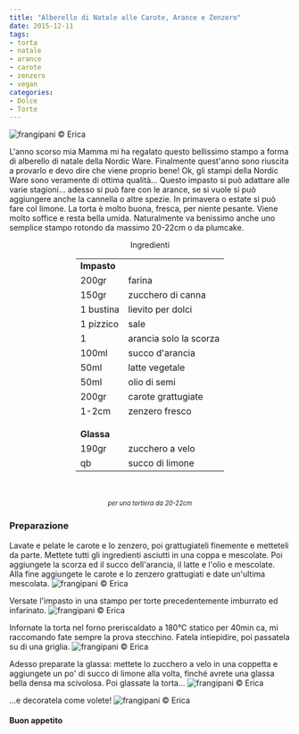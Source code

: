 ```yaml
---
title: "Alberello di Natale alle Carote, Arance e Zenzero"
date: 2015-12-11
tags:
- torta
- natale
- arance
- carote
- zenzero
- vegan
categories:
- Dolce
- Torte
---
```

![](header.jpg "frangipani © Erica")

L'anno scorso mia Mamma mi ha regalato questo bellissimo stampo a forma di alberello di natale della Nordic Ware. Finalmente quest'anno sono riuscita a provarlo e devo dire che viene proprio bene! Ok, gli stampi della Nordic Ware sono veramente di ottima qualità... Questo impasto si può adattare alle varie stagioni... adesso si può fare con le arance, se si vuole si può aggiungere anche la cannella o altre spezie. In primavera o estate si può fare col limone. La torta è molto buona, fresca, per niente pesante. Viene molto soffice e resta bella umida. Naturalmente va benissimo anche uno semplice stampo rotondo da massimo 20-22cm o da plumcake.


<div id="wrapper" style="text-align: center">    
  <div id="yourdiv" style="display: inline-block;">
    <div class="ingredients">
      <div class="ingredients-title">Ingredienti</div>
      <table>
        <tbody>
          <tr>
            <td colspan="2"><b>Impasto</b></td>
          </tr>
          <tr>
            <td>200gr</td>
            <td>farina</td>
          </tr>
          <tr>
            <td>150gr</td>
            <td>zucchero di canna</td>
          </tr>
          <tr>
            <td>1 bustina</td>
            <td>lievito per dolci</td>
          </tr>
          <tr>
            <td>1 pizzico</td>
            <td>sale</td>
          </tr>
          <tr>
            <td>1</td>
            <td>arancia solo la scorza</td>
          </tr>
          <tr>
            <td>100ml</td>
            <td>succo d'arancia</td>
          </tr>
          <tr>
            <td>50ml</td>
            <td>latte vegetale</td>
          </tr>
          <tr>
            <td>50ml</td>
            <td>olio di semi</td>
          </tr>
          <tr>
            <td>200gr</td>
            <td>carote grattugiate</td>
          </tr>
          <tr>
            <td>1-2cm</td>
            <td>zenzero fresco</td> 
          </tr>
          <tr style="height: 15px;"></tr>
          <tr>          
            <td colspan="2"><b>Glassa</b></td>
          </tr>      
          <tr>
            <td>190gr</td>
            <td>zucchero a velo</td>
          </tr>
          <tr>
            <td>qb</td>
            <td>succo di limone</td>    
          </tr>
        </tbody>
      </table>
      <br></br>
      <i class="pull-right" style="font-size: 80%;">per una tortiera da 20-22cm</i>
    </div>
  </div>
</div>


<h3>
  <font color="grey">
    <i class="fa fa-cogs"></i>
  </font> Preparazione
</h3>

Lavate e pelate le carote e lo zenzero, poi grattugiateli finemente e metteteli da parte. Mettete tutti gli ingredienti asciutti in una coppa e mescolate. Poi aggiungete la scorza ed il succo dell'arancia, il latte e l'olio e mescolate. Alla fine aggiungete le carote e lo zenzero grattugiati e date un'ultima mescolata.
![](impasto.jpg "frangipani © Erica")

Versate l'impasto in una stampo per torte precedentemente imburrato ed infarinato.
![](teglia.jpg "frangipani © Erica")

Infornate la torta nel forno preriscaldato a 180°C statico per 40min ca, mi raccomando fate sempre la prova stecchino. Fatela intiepidire, poi passatela su di una griglia.
![](sfornato.jpg "frangipani © Erica")

Adesso preparate la glassa: mettete lo zucchero a velo in una coppetta e aggiungete un po' di succo di limone alla volta, finché avrete una glassa bella densa ma scivolosa. Poi glassate la torta...
![](glassato.jpg "frangipani © Erica")

...e decoratela come volete!
![](risultato.jpg "frangipani © Erica")


<h4>Buon appetito
  <font color="red">
    <i class="fa fa-smile-o"></i>
  </font>
</h4>